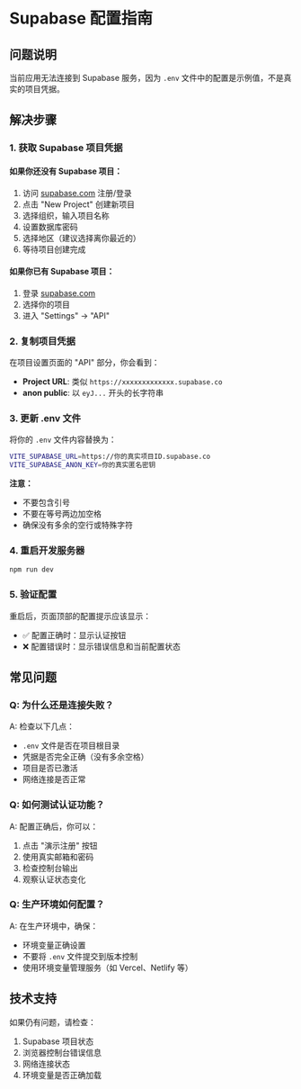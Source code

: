 # Supabase 配置指南

## 问题说明
当前应用无法连接到 Supabase 服务，因为 `.env` 文件中的配置是示例值，不是真实的项目凭据。

## 解决步骤

### 1. 获取 Supabase 项目凭据

#### 如果你还没有 Supabase 项目：
1. 访问 [supabase.com](https://supabase.com) 注册/登录
2. 点击 "New Project" 创建新项目
3. 选择组织，输入项目名称
4. 设置数据库密码
5. 选择地区（建议选择离你最近的）
6. 等待项目创建完成

#### 如果你已有 Supabase 项目：
1. 登录 [supabase.com](https://supabase.com)
2. 选择你的项目
3. 进入 "Settings" → "API"

### 2. 复制项目凭据

在项目设置页面的 "API" 部分，你会看到：

- **Project URL**: 类似 `https://xxxxxxxxxxxxx.supabase.co`
- **anon public**: 以 `eyJ...` 开头的长字符串

### 3. 更新 .env 文件

将你的 `.env` 文件内容替换为：

```bash
VITE_SUPABASE_URL=https://你的真实项目ID.supabase.co
VITE_SUPABASE_ANON_KEY=你的真实匿名密钥
```

**注意：**
- 不要包含引号
- 不要在等号两边加空格
- 确保没有多余的空行或特殊字符

### 4. 重启开发服务器

```bash
npm run dev
```

### 5. 验证配置

重启后，页面顶部的配置提示应该显示：
- ✅ 配置正确时：显示认证按钮
- ❌ 配置错误时：显示错误信息和当前配置状态

## 常见问题

### Q: 为什么还是连接失败？
A: 检查以下几点：
- `.env` 文件是否在项目根目录
- 凭据是否完全正确（没有多余空格）
- 项目是否已激活
- 网络连接是否正常

### Q: 如何测试认证功能？
A: 配置正确后，你可以：
1. 点击 "演示注册" 按钮
2. 使用真实邮箱和密码
3. 检查控制台输出
4. 观察认证状态变化

### Q: 生产环境如何配置？
A: 在生产环境中，确保：
- 环境变量正确设置
- 不要将 `.env` 文件提交到版本控制
- 使用环境变量管理服务（如 Vercel、Netlify 等）

## 技术支持

如果仍有问题，请检查：
1. Supabase 项目状态
2. 浏览器控制台错误信息
3. 网络连接状态
4. 环境变量是否正确加载

